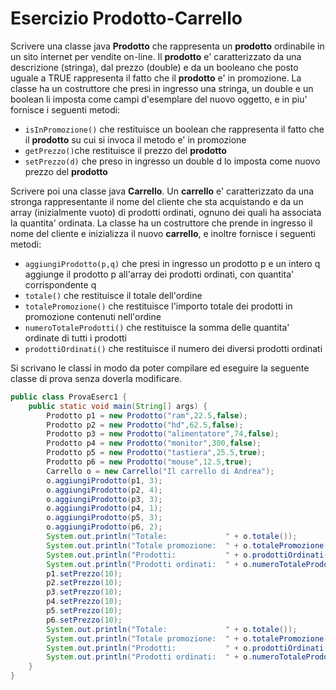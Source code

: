 # Esercizio Prodotto-Carrello

Scrivere una classe java **Prodotto** che rappresenta un **prodotto** ordinabile in un sito internet per vendite on-line. Il **prodotto** e' caratterizzato da una descrizione (stringa), dal prezzo (double) e da un booleano che posto uguale a TRUE rappresenta il fatto che il **prodotto** e' in promozione. La classe ha un costruttore che presi in ingresso una stringa, un double e un boolean li imposta come campi d'esemplare del nuovo oggetto, e in piu' fornisce i seguenti metodi:

* `isInPromozione()` che restituisce un boolean che rappresenta il fatto che il **prodotto** su cui si invoca il metodo e' in promozione
* `getPrezzo()`che restituisce il prezzo del **prodotto**
* `setPrezzo(d)` che preso in ingresso un double d lo imposta come nuovo prezzo del **prodotto**

Scrivere poi una classe java **Carrello**. Un **carrello** e' caratterizzato da una stronga rappresentante il nome del cliente che sta acquistando e da un array (inizialmente vuoto) di prodotti ordinati, ognuno dei quali ha associata la quantita' ordinata. La classe ha un costruttore che prende in ingresso il nome del cliente e inizializza il nuovo **carrello**, e inoltre fornisce i seguenti metodi:

* `aggiungiProdotto(p,q)` che presi in ingresso un prodotto p e un intero q aggiunge il prodotto p all'array dei prodotti ordinati, con quantita' corrispondente q
* `totale()` che restituisce il totale dell'ordine
* `totalePromozione()` che restituisce l'importo totale dei prodotti in promozione contenuti nell'ordine
* `numeroTotaleProdotti()` che restituisce la somma delle quantita' ordinate di tutti i prodotti
* `prodottiOrdinati()` che restituisce il numero dei diversi prodotti ordinati

Si scrivano le classi in modo da poter compilare ed eseguire la seguente classe di prova senza doverla modificare.

```java
public class ProvaEserc1 {
	public static void main(String[] args) {
		Prodotto p1 = new Prodotto("ram",22.5,false);
		Prodotto p2 = new Prodotto("hd",62.5,false);
		Prodotto p3 = new Prodotto("alimentatore",74,false);
		Prodotto p4 = new Prodotto("monitor",300,false);
		Prodotto p5 = new Prodotto("tastiera",25.5,true);
		Prodotto p6 = new Prodotto("mouse",12.5,true);
		Carrello o = new Carrello("Il carrello di Andrea");
		o.aggiungiProdotto(p1, 3);
		o.aggiungiProdotto(p2, 4);
		o.aggiungiProdotto(p3, 3);
		o.aggiungiProdotto(p4, 1);
		o.aggiungiProdotto(p5, 3);
		o.aggiungiProdotto(p6, 2);
		System.out.println("Totale:             " + o.totale());
		System.out.println("Totale promozione:  " + o.totalePromozione());
		System.out.println("Prodotti:           " + o.prodottiOrdinati());
		System.out.println("Prodotti ordinati:  " + o.numeroTotaleProdotti());
		p1.setPrezzo(10);
		p2.setPrezzo(10);
		p3.setPrezzo(10);
		p4.setPrezzo(10);
		p5.setPrezzo(10);
		p6.setPrezzo(10);
		System.out.println("Totale:             " + o.totale());
		System.out.println("Totale promozione:  " + o.totalePromozione());
		System.out.println("Prodotti:           " + o.prodottiOrdinati());
		System.out.println("Prodotti ordinati:  " + o.numeroTotaleProdotti());		
	}	
}
```